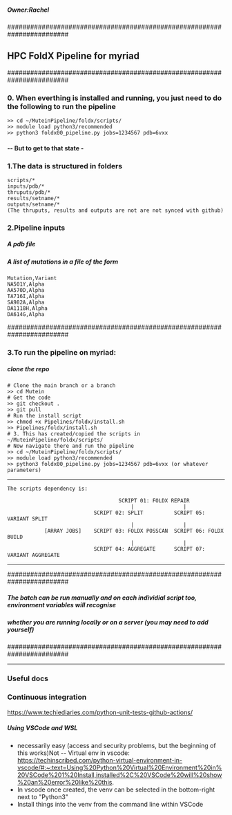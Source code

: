 ##### Owner:Rachel
########################################################################
## HPC FoldX Pipeline for myriad
########################################################################
### 0. When everthing is installed and running, you just need to do the following to run the pipeline
```
>> cd ~/MuteinPipeline/foldx/scripts/
>> module load python3/recommended
>> python3 foldx00_pipeline.py jobs=1234567 pdb=6vxx
```

#### -- But to get to that state - 
### 1.The data is structured in folders
```
scripts/*
inputs/pdb/*
thruputs/pdb/*
results/setname/*
outputs/setname/*
(The thruputs, results and outputs are not are not synced with github)
```
### 2.Pipeline inputs
##### A pdb file
##### A list of mutations in a file of the form
```
Mutation,Variant
NA501Y,Alpha
AA570D,Alpha
TA716I,Alpha
SA982A,Alpha
DA1118H,Alpha
DA614G,Alpha
```
########################################################################
### 3.To run the pipeline on myriad:
##### clone the repo
```
# Clone the main branch or a branch
>> cd Mutein
# Get the code
>> git checkout .
>> git pull
# Run the install script
>> chmod +x Pipelines/foldx/install.sh
>> Pipelines/foldx/install.sh
# 3. This has created/copied the scripts in ~/MuteinPipeline/foldx/scripts/
# Now navigate there and run the pipeline
>> cd ~/MuteinPipeline/foldx/scripts/
>> module load python3/recommended
>> python3 foldx00_pipeline.py jobs=1234567 pdb=6vxx (or whatever parameters)

```
-----------------------------------------------------------------------
```
The scripts dependency is:

                                    SCRIPT 01: FOLDX REPAIR
                                        |                |
                            SCRIPT 02: SPLIT          SCRIPT 05: VARIANT SPLIT
                                        |                |
            [ARRAY JOBS]    SCRIPT 03: FOLDX POSSCAN  SCRIPT 06: FOLDX BUILD
                                        |                |
                            SCRIPT 04: AGGREGATE      SCRIPT 07: VARIANT AGGREGATE
 ```
-----------------------------------------------------------------------
########################################################################
##### The batch can be run manually and on each individial script too, environment variables will recognise
##### whether you are running locally or on a server (you may need to add yourself)
########################################################################

-------------------------------------------------------------------------------------------------
### Useful docs
### Continuous integration
https://www.techiediaries.com/python-unit-tests-github-actions/

##### Using VSCode and WSL
- necessarily easy (access and security problems, but the beginning of this works)Not
-- Virtual env in vscode: https://techinscribed.com/python-virtual-environment-in-vscode/#:~:text=Using%20Python%20Virtual%20Environment%20in%20VSCode%201%20Install,installed%2C%20VSCode%20will%20show%20an%20error%20like%20this.
- In vscode once created, the venv can be selected in the bottom-right next to "Python3"
- Install things into the venv from the command line within VSCode 





